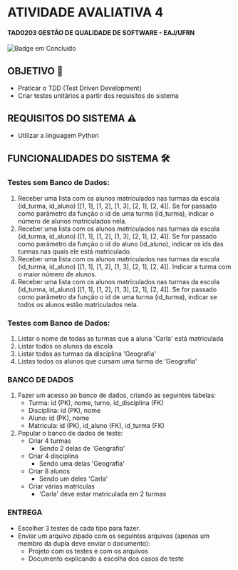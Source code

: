 # ATIVIDADE AVALIATIVA 4
#### TAD0203 GESTÃO DE QUALIDADE DE SOFTWARE - EAJ/UFRN

![Badge em Concluido](http://img.shields.io/static/v1?label=STATUS&message=%20CONCLUIDO&color=GREEN&style=for-the-badge)

## OBJETIVO 🎯
  - Praticar o TDD (Test Driven Development)
  - Criar testes unitários a partir dos requisitos do sistema
 
## REQUISITOS DO SISTEMA ⚠
  - Utilizar a linguagem Python
  
## FUNCIONALIDADES DO SISTEMA 🛠
### Testes sem Banco de Dados:
1. Receber uma lista com os alunos matriculados nas turmas da escola (id_turma, id_aluno)
[[1, 1], [1, 2], [1, 3], [2, 1], [2, 4]]. Se for passado como parâmetro
da função o id de uma turma (id_turma), indicar o número de alunos matriculados nela.
2. Receber uma lista com os alunos matriculados nas turmas da escola (id_turma, id_aluno)
[[1, 1], [1, 2], [1, 3], [2, 1], [2, 4]]. Se for passado como parâmetro
da função o id do aluno (id_aluno), indicar os ids das turmas nas quais ele está matriculado.
3. Receber uma lista com os alunos matriculados nas turmas da escola (id_turma, id_aluno)
[[1, 1], [1, 2], [1, 3], [2, 1], [2, 4]]. Indicar a turma com o maior
número de alunos.
4. Receber uma lista com os alunos matriculados nas turmas da escola (id_turma, id_aluno)
[[1, 1], [1, 2], [1, 3], [2, 1], [2, 4]]. Se for passado como parâmetro
da função o id de uma turma (id_turma), indicar se todos os alunos estão matriculados nela.

### Testes com Banco de Dados: 
1. Listar o nome de todas as turmas que a aluna 'Carla' está matriculada
2. Listar todos os alunos da escola
3. Listar todas as turmas da disciplina 'Geografia'
4. Listas todos os alunos que cursam uma turma de 'Geografia'

### BANCO DE DADOS
1. Fazer um acesso ao banco de dados, criando as seguintes tabelas:
    - Turma: id (PK), nome, turno, id_disciplina (FK)
    - Disciplina: id (PK), nome
    - Aluno: id (PK), nome
    - Matricula: id (PK), id_aluno (FK), id_turma (FK)
2. Popular o banco de dados de teste:
    - Criar 4 turmas
        - Sendo 2 delas de 'Geografia'
    - Criar 4 disciplina
        - Sendo uma delas 'Geografia'
    - Criar 8 alunos
        - Sendo um deles 'Carla'
    - Criar várias matrículas
        - 'Carla' deve estar matriculada em 2 turmas
        
### ENTREGA
  - Escolher 3 testes de cada tipo para fazer.
  - Enviar um arquivo zipado com os seguintes arquivos (apenas um membro da dupla deve enviar o
documento):
    - Projeto com os testes e com os arquivos
    - Documento explicando a escolha dos casos de teste
